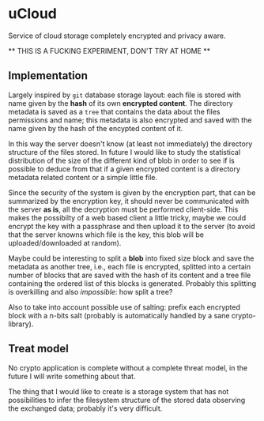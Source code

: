 # uCloud

Service of cloud storage completely encrypted and privacy aware.

** THIS IS A FUCKING EXPERIMENT, DON'T TRY AT HOME **

## Implementation

Largely inspired by ``git`` database storage layout: each file is stored with
name given by the **hash** of its own **encrypted content**. The directory
metadata is saved as a ``tree`` that contains the data about the files
permissions and name; this metadata is also encrypted and saved with the name
given by the hash of the encypted content of it.

In this way the server doesn't know (at least not immediately) the directory
structure of the files stored. In future I would like to study the statistical
distribution of the size of the different kind of blob in order to see if is
possible to deduce from that if a given encrypted content is a directory
metadata related content or a simple little file.

Since the security of the system is given by the encryption part, that can be
summarized by the encryption key, it should never be communicated with the
server **as is**, all the decryption must be performed client-side. This makes
the possibilty of a web based client a little tricky, maybe we could encrypt
the key with a passphrase and then upload it to the server (to avoid that the
server knowns which file is the key, this blob will be uploaded/downloaded at
random).

Maybe could be interesting to split a **blob** into fixed size block and save
the metadata as another tree, i.e., each file is encrypted, splitted into a
certain number of blocks that are saved with the hash of its content and a tree
file containing the ordered list of this blocks is generated. Probably this
splitting is overkilling and also *impossible*: how split a tree?

Also to take into account possible use of salting: prefix each encrypted block
with a n-bits salt (probably is automatically handled by a sane
crypto-library).

## Treat model

No crypto application is complete without a complete threat model, in the
future I will write something about that.

The thing that I would like to create is a storage system that has not
possibilities to infer the filesystem structure of the stored data observing
the exchanged data; probably it's very difficult.
